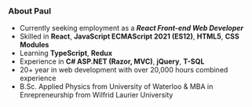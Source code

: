 ### About Paul
- Currently seeking employment as a ***React Front-end Web Developer***
- Skilled in **React**, **JavaScript ECMAScript 2021 (ES12)**, **HTML5**, **CSS Modules**
- Learning **TypeScript**, **Redux**
- Experience in **C# ASP.NET (Razor, MVC)**, **jQuery**, **T-SQL**
- 20+ year in web development with over 20,000 hours combined experience
- B.Sc. Applied Physics from University of Waterloo & MBA in Enrepreneurship from Wilfrid Laurier University

<!--
**paulcarkner/paulcarkner** is a ✨ _special_ ✨ repository because its `README.md` (this file) appears on your GitHub profile.

Here are some ideas to get you started:

- 🔭 I’m currently working on ...
- 🌱 I’m currently learning ...
- 👯 I’m looking to collaborate on ...
- 🤔 I’m looking for help with ...
- 💬 Ask me about ...
- 📫 How to reach me: ...
- 😄 Pronouns: ...
- ⚡ Fun fact: ...
-->
